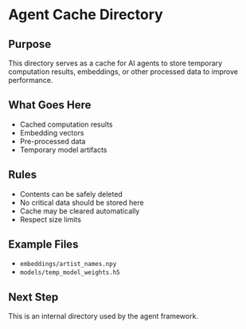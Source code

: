 # Agent Cache Directory

## Purpose
This directory serves as a cache for AI agents to store temporary computation results, embeddings, or other processed data to improve performance.

## What Goes Here
- Cached computation results
- Embedding vectors
- Pre-processed data
- Temporary model artifacts

## Rules
- Contents can be safely deleted
- No critical data should be stored here
- Cache may be cleared automatically
- Respect size limits

## Example Files
- `embeddings/artist_names.npy`
- `models/temp_model_weights.h5`

## Next Step
This is an internal directory used by the agent framework.
